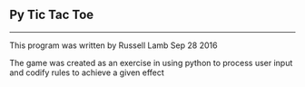 ## Py Tic Tac Toe

______________________________________________________________________

This program was written by Russell Lamb Sep 28 2016 

The game was created as an exercise in using python to process user input and codify rules to achieve a given effect

